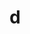 ---
title: d
layout: revealjs-phonics
script:
- "/d/"
examples:
- dado
- dsadso
- dig
- dog
- deny
- division
- depends
---